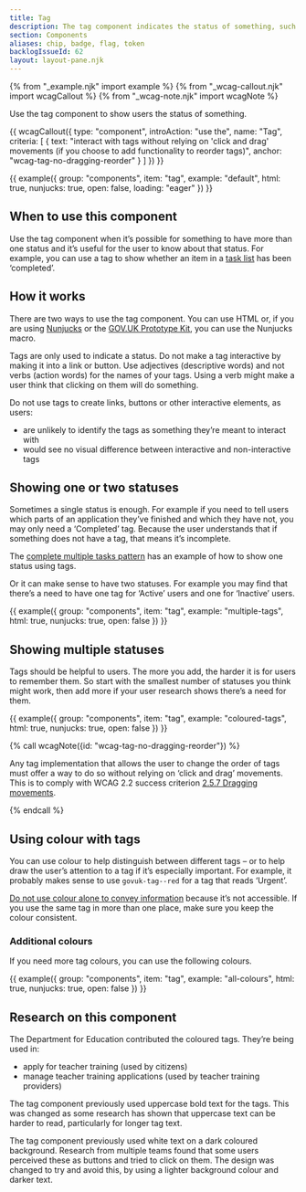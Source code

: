 ```yaml
---
title: Tag
description: The tag component indicates the status of something, such as an item on a task list or a phase banner
section: Components
aliases: chip, badge, flag, token
backlogIssueId: 62
layout: layout-pane.njk
---
```


{% from "_example.njk" import example %}
{% from "_wcag-callout.njk" import wcagCallout %}
{% from "_wcag-note.njk" import wcagNote %}

Use the tag component to show users the status of something.

{{ wcagCallout({
  type: "component",
  introAction: "use the",
  name: "Tag",
  criteria: [
    {
      text: "interact with tags without relying on 'click and drag' movements (if you choose to add functionality to reorder tags)",
      anchor: "wcag-tag-no-dragging-reorder"
    }
  ]
}) }}

{{ example({ group: "components", item: "tag", example: "default", html: true, nunjucks: true, open: false, loading: "eager" }) }}

## When to use this component

Use the tag component when it’s possible for something to have more than one status and it’s useful for the user to know about that status. For example, you can use a tag to show whether an item in a [task list](/components/task-list/) has been ‘completed’.

## How it works

There are two ways to use the tag component. You can use HTML or, if you are using [Nunjucks](https://mozilla.github.io/nunjucks/) or the [GOV.UK Prototype Kit](https://prototype-kit.service.gov.uk), you can use the Nunjucks macro.

Tags are only used to indicate a status. Do not make a tag interactive by making it into a link or button. Use adjectives (descriptive words) and not verbs (action words) for the names of your tags. Using a verb might make a user think that clicking on them will do something.

Do not use tags to create links, buttons or other interactive elements, as users:

- are unlikely to identify the tags as something they’re meant to interact with
- would see no visual difference between interactive and non-interactive tags

## Showing one or two statuses

Sometimes a single status is enough. For example if you need to tell users which parts of an application they’ve finished and which they have not, you may only need a ‘Completed’ tag. Because the user understands that if something does not have a tag, that means it’s incomplete.

The [complete multiple tasks pattern](/patterns/complete-multiple-tasks/) has an example of how to show one status using tags.

Or it can make sense to have two statuses. For example you may find that there’s a need to have one tag for ‘Active’ users and one for ‘Inactive’ users.

{{ example({ group: "components", item: "tag", example: "multiple-tags", html: true, nunjucks: true, open: false }) }}

## Showing multiple statuses

Tags should be helpful to users. The more you add, the harder it is for users to remember them. So start with the smallest number of statuses you think might work, then add more if your user research shows there’s a need for them.

{{ example({ group: "components", item: "tag", example: "coloured-tags", html: true, nunjucks: true, open: false }) }}

{% call wcagNote({id: "wcag-tag-no-dragging-reorder"}) %}

<p>Any tag implementation that allows the user to change the order of tags must offer a way to do so without relying on ‘click and drag’ movements. This is to comply with WCAG 2.2 success criterion <a href="https://www.w3.org/WAI/WCAG22/Understanding/dragging-movements.html">2.5.7 Dragging movements</a>.</p>
{% endcall %}

## Using colour with tags

You can use colour to help distinguish between different tags – or to help draw the user’s attention to a tag if it’s especially important. For example, it probably makes sense to use `govuk-tag--red` for a tag that reads ‘Urgent’.

[Do not use colour alone to convey information](https://www.w3.org/WAI/WCAG21/Understanding/use-of-color.html) because it’s not accessible. If you use the same tag in more than one place, make sure you keep the colour consistent.

### Additional colours

If you need more tag colours, you can use the following colours.

{{ example({ group: "components", item: "tag", example: "all-colours", html: true, nunjucks: true, open: false }) }}

## Research on this component

The Department for Education contributed the coloured tags. They’re being used in:

- apply for teacher training (used by citizens)
- manage teacher training applications (used by teacher training providers)

The tag component previously used uppercase bold text for the tags. This was changed as some research has shown that uppercase text can be harder to read, particularly for longer tag text.

The tag component previously used white text on a dark coloured background. Research from multiple teams found that some users perceived these as buttons and tried to click on them. The design was changed to try and avoid this, by using a lighter background colour and darker text.
